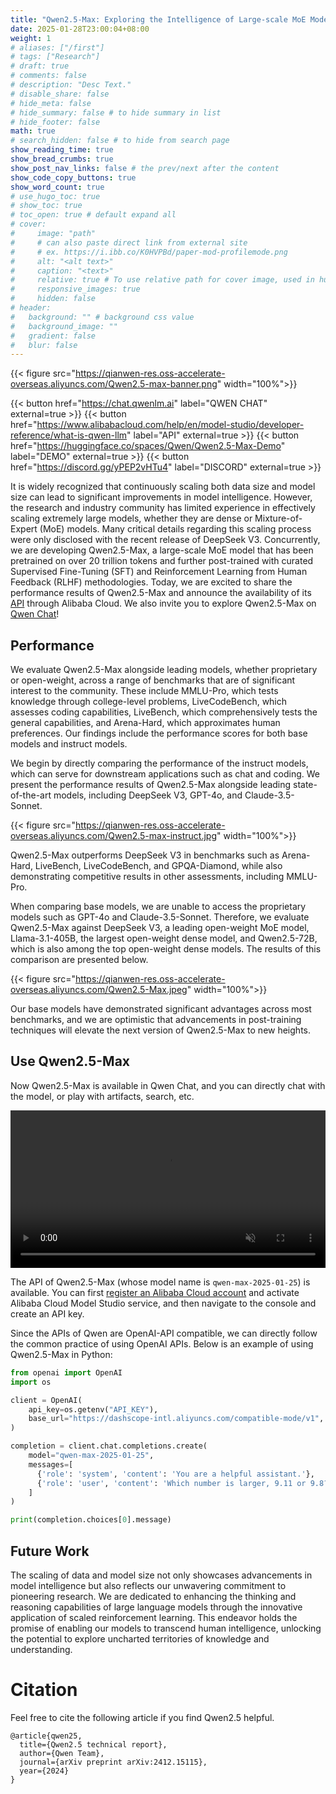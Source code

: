 ```yaml
---
title: "Qwen2.5-Max: Exploring the Intelligence of Large-scale MoE Model"
date: 2025-01-28T23:00:04+08:00
weight: 1
# aliases: ["/first"]
# tags: ["Research"]
# draft: true
# comments: false
# description: "Desc Text."
# disable_share: false
# hide_meta: false
# hide_summary: false # to hide summary in list
# hide_footer: false
math: true
# search_hidden: false # to hide from search page
show_reading_time: true
show_bread_crumbs: true
show_post_nav_links: false # the prev/next after the content
show_code_copy_buttons: true
show_word_count: true
# use_hugo_toc: true
# show_toc: true
# toc_open: true # default expand all
# cover:
#     image: "path"
#     # can also paste direct link from external site
#     # ex. https://i.ibb.co/K0HVPBd/paper-mod-profilemode.png
#     alt: "<alt text>"
#     caption: "<text>"
#     relative: true # To use relative path for cover image, used in hugo Page-bundles
#     responsive_images: true
#     hidden: false
# header:
#   background: "" # background css value
#   background_image: ""
#   gradient: false
#   blur: false
---
```



{{< figure src="https://qianwen-res.oss-accelerate-overseas.aliyuncs.com/Qwen2.5-max-banner.png" width="100%">}}


{{< button href="https://chat.qwenlm.ai" label="QWEN CHAT" external=true >}}
{{< button href="https://www.alibabacloud.com/help/en/model-studio/developer-reference/what-is-qwen-llm" label="API" external=true >}}
{{< button href="https://huggingface.co/spaces/Qwen/Qwen2.5-Max-Demo" label="DEMO" external=true >}}
{{< button href="https://discord.gg/yPEP2vHTu4" label="DISCORD" external=true >}}


It is widely recognized that continuously scaling both data size and model size can lead to significant improvements in model intelligence. However, the research and industry community has limited experience in effectively scaling extremely large models, whether they are dense or Mixture-of-Expert (MoE) models. Many critical details regarding this scaling process were only disclosed with the recent release of DeepSeek V3. Concurrently, we are developing Qwen2.5-Max, a large-scale MoE model that has been pretrained on over 20 trillion tokens and further post-trained with curated Supervised Fine-Tuning (SFT) and Reinforcement Learning from Human Feedback (RLHF) methodologies. Today, we are excited to share the performance results of Qwen2.5-Max and announce the availability of its [API](https://www.alibabacloud.com/help/en/model-studio/developer-reference/what-is-qwen-llm) through Alibaba Cloud. We also invite you to explore Qwen2.5-Max on [Qwen Chat](https://chat.qwenlm.ai)!


## Performance

We evaluate Qwen2.5-Max alongside leading models, whether proprietary or open-weight, across a range of benchmarks that are of significant interest to the community. These include MMLU-Pro, which tests knowledge through college-level problems, LiveCodeBench, which assesses coding capabilities, LiveBench, which comprehensively tests the general capabilities, and Arena-Hard, which approximates human preferences. Our findings include the performance scores for both base models and instruct models.

We begin by directly comparing the performance of the instruct models, which can serve for downstream applications such as chat and coding. We present the performance results of Qwen2.5-Max alongside leading state-of-the-art models, including DeepSeek V3, GPT-4o, and Claude-3.5-Sonnet.

{{< figure src="https://qianwen-res.oss-accelerate-overseas.aliyuncs.com/Qwen2.5-max-instruct.jpg" width="100%">}}

Qwen2.5-Max outperforms DeepSeek V3 in benchmarks such as Arena-Hard, LiveBench, LiveCodeBench, and GPQA-Diamond, while also demonstrating competitive results in other assessments, including MMLU-Pro.

When comparing base models, we are unable to access the proprietary models such as GPT-4o and Claude-3.5-Sonnet. Therefore, we evaluate Qwen2.5-Max against DeepSeek V3, a leading open-weight MoE model, Llama-3.1-405B, the largest open-weight dense model, and Qwen2.5-72B, which is also among the top open-weight dense models. The results of this comparison are presented below.

{{< figure src="https://qianwen-res.oss-accelerate-overseas.aliyuncs.com/Qwen2.5-Max.jpeg" width="100%">}}

Our base models have demonstrated significant advantages across most benchmarks, and we are optimistic that advancements in post-training techniques will elevate the next version of Qwen2.5-Max to new heights.


## Use Qwen2.5-Max

Now Qwen2.5-Max is available in Qwen Chat, and you can directly chat with the model, or play with artifacts, search, etc.

<video width="100%" autoplay loop muted playsinline>
    <source src="https://qianwen-res.oss-accelerate-overseas.aliyuncs.com/qwen-max.mp4" type="video/mp4">
</video>

The API of Qwen2.5-Max (whose model name is `qwen-max-2025-01-25`) is available. You can first [register an Alibaba Cloud account](https://account.alibabacloud.com/register/intl_register.htm) and activate Alibaba Cloud Model Studio service, and then navigate to the console and create an API key.

Since the APIs of Qwen are OpenAI-API compatible, we can directly follow the common practice of using OpenAI APIs. Below is an example of using Qwen2.5-Max in Python:

``` python
from openai import OpenAI
import os

client = OpenAI(
    api_key=os.getenv("API_KEY"),
    base_url="https://dashscope-intl.aliyuncs.com/compatible-mode/v1",
)

completion = client.chat.completions.create(
    model="qwen-max-2025-01-25",
    messages=[
      {'role': 'system', 'content': 'You are a helpful assistant.'},
      {'role': 'user', 'content': 'Which number is larger, 9.11 or 9.8?'}
    ]
)

print(completion.choices[0].message)
```


## Future Work

The scaling of data and model size not only showcases advancements in model intelligence but also reflects our unwavering commitment to pioneering research. We are dedicated to enhancing the thinking and reasoning capabilities of large language models through the innovative application of scaled reinforcement learning. This endeavor holds the promise of enabling our models to transcend human intelligence, unlocking the potential to explore uncharted territories of knowledge and understanding.


# Citation

Feel free to cite the following article if you find Qwen2.5 helpful.

```
@article{qwen25,
  title={Qwen2.5 technical report},
  author={Qwen Team},
  journal={arXiv preprint arXiv:2412.15115},
  year={2024}
}
```


